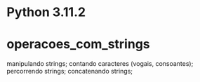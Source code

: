 # Python 3.11.2
# operacoes_com_strings
 
 manipulando strings; 
 contando caracteres (vogais, consoantes); 
 percorrendo strings; 
 concatenando strings; 

